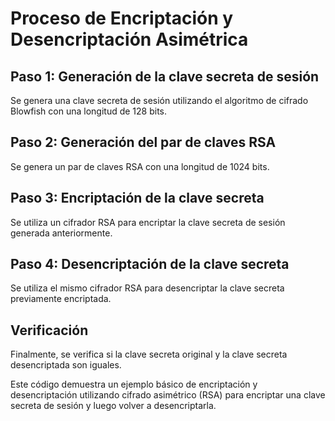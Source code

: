 # Proceso de Encriptación y Desencriptación Asimétrica

## Paso 1: Generación de la clave secreta de sesión
   Se genera una clave secreta de sesión utilizando el algoritmo de cifrado Blowfish con una longitud de 128 bits.

## Paso 2: Generación del par de claves RSA
   Se genera un par de claves RSA con una longitud de 1024 bits.

## Paso 3: Encriptación de la clave secreta
   Se utiliza un cifrador RSA para encriptar la clave secreta de sesión generada anteriormente.

## Paso 4: Desencriptación de la clave secreta
   Se utiliza el mismo cifrador RSA para desencriptar la clave secreta previamente encriptada.

## Verificación
   Finalmente, se verifica si la clave secreta original y la clave secreta desencriptada son iguales.

Este código demuestra un ejemplo básico de encriptación y desencriptación utilizando cifrado asimétrico (RSA) para encriptar una clave secreta de sesión y luego volver a desencriptarla.
